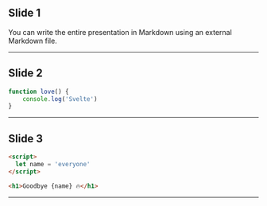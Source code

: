 ## Slide 1

You can write the entire presentation in Markdown using an external Markdown file.

---

## Slide 2

```js [1|1-3]
function love() {
	console.log('Svelte')
}
```
---

## Slide 3

```html [1-3|5]
<script>
  let name = 'everyone'
</script>

<h1>Goodbye {name} 🔥</h1>
```
---
